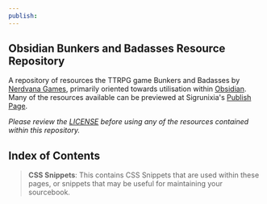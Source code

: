 ```yaml
---
publish: 
---
```


## Obsidian Bunkers and Badasses Resource Repository

A repository of resources the TTRPG game Bunkers and Badasses by [Nerdvana Games](https://nerdvanagames.com), primarily oriented towards utilisation within [Obsidian](https://obsidian.md/). Many of the resources available can be previewed at Sigrunixia's [Publish Page](https://tenebrousdragon.com/Compendium/BnB/README).

_Please review the [LICENSE](LICENSE.md) before using any of the resources contained within this repository._

## Index of Contents

> **CSS Snippets**: This contains CSS Snippets that are used within these pages, or snippets that may be useful for maintaining your sourcebook.
